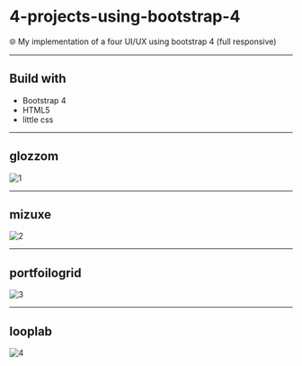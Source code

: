 # 4-projects-using-bootstrap-4
🌐 My implementation of a four UI/UX using bootstrap 4 (full responsive)
___
## Build with
* Bootstrap 4
* HTML5
* little css
___
## glozzom
![1](glozzom/gif.gif)
___
## mizuxe
![2](mizuxe/gif.gif)
___
## portfoilogrid
![3](portfoilogrid/gif.gif)
___
## looplab
![4](looplab/gif.gif)
